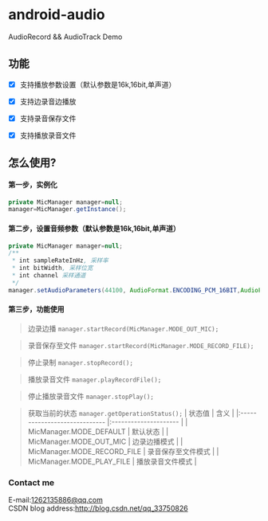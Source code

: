 # android-audio
AudioRecord &amp;&amp; AudioTrack Demo

## 功能
* [x] 支持播放参数设置（默认参数是16k,16bit,单声道）
* [x] 支持边录音边播放
* [x] 支持录音保存文件
* [x] 支持播放录音文件


## 怎么使用?
#### 第一步，实例化
```java
private MicManager manager=null;
manager=MicManager.getInstance();
```

#### 第二步，设置音频参数（默认参数是16k,16bit,单声道）
```java
private MicManager manager=null;
/**
 * int sampleRateInHz, 采样率
 * int bitWidth, 采样位宽
 * int channel 采样通道
 */
manager.setAudioParameters(44100, AudioFormat.ENCODING_PCM_16BIT,AudioFormat.CHANNEL_IN_STEREO);
```

####  第三步，功能使用
> 边录边播 `manager.startRecord(MicManager.MODE_OUT_MIC);`

> 录音保存至文件 `manager.startRecord(MicManager.MODE_RECORD_FILE);`

> 停止录制 `manager.stopRecord();`

> 播放录音文件 `manager.playRecordFile();`

> 停止播放录音文件 `manager.stopPlay();`

> 获取当前的状态 `manager.getOperationStatus();`
 |  状态值                      |  含义                |
 |:----------------------------- |:--------------------- |
 |  MicManager.MODE_DEFAULT     |  默认状态            |
 |  MicManager.MODE_OUT_MIC     |  边录边播模式        |
 |  MicManager.MODE_RECORD_FILE |  录音保存至文件模式   |
 |  MicManager.MODE_PLAY_FILE   |  播放录音文件模式     |


### Contact me
E-mail:1262135886@qq.com<br>
CSDN blog address:http://blog.csdn.net/qq_33750826
